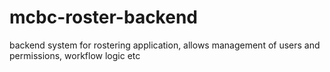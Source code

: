 # mcbc-roster-backend
backend system for rostering application, allows management of users and permissions, workflow logic etc
